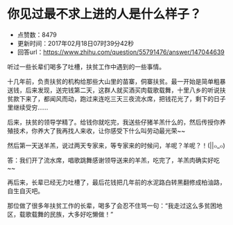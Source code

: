 # 你见过最不求上进的人是什么样子？
- 点赞数：8479
- 更新时间：2017年02月18日07时39分42秒
- 回答url：https://www.zhihu.com/question/55791476/answer/147044639
<body>
 <p data-pid="cDOjL2ox">听过一些长辈们喝多了吐槽，扶贫工作中遇到的一些事情。</p>
 <p data-pid="wWlFLHCI">十几年前，负责扶贫的机构给那些大山里的苗寨，侗寨扶贫。最一开始是简单粗暴送钱，后来发现，送完钱第二天，这群人就买酒买肉载歌载舞，十里八乡的听说扶贫款下来了，都闻风而动，跑过来连吃三天三夜流水席，把钱花光了，剩下的日子里继续受穷……</p>
 <p data-pid="99b4_bHN">后来，扶贫的领导学精了。给钱你就吃完，我送些仔猪羊羔什么的，然后传授你养殖技术，你养大了我再找人来收，让你感受下什么叫劳动最光荣~~</p>
 <p data-pid="UcyUH9lM">然后第一天送羊羔，说过两天专家来，等专家来的时候问，羊呢？羊呢？！(||๐_๐)</p>
 <p data-pid="_4SHEqs7">答：我们开了流水席，唱歌跳舞感谢领导送来的羊羔，吃完了，羊羔肉确实好吃~~</p>
 <p data-pid="BV230WTU">再后来，长辈已经无力吐槽了，最后花钱把几年前的水泥路白转黑翻修成柏油路，自生自灭吧。</p>
 <p data-pid="0eT7Aayd">那位做了很多年扶贫工作的长辈，喝多了会忍不住骂一句：“我走过这么多贫困地区，载歌载舞的民族，大多好吃懒做！”</p>
</body>